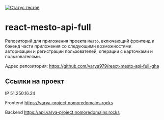 [![Статус тестов](../../actions/workflows/tests.yml/badge.svg)](../../actions/workflows/tests.yml)

# react-mesto-api-full
Репозиторий для приложения проекта `Mesto`, включающий фронтенд и бэкенд части приложения со следующими возможностями: авторизации и регистрации пользователей, операции с карточками и пользователями. 

Адрес репозитория: https://github.com/varya979/react-mesto-api-full-gha

## Ссылки на проект 

IP 51.250.16.24

Frontend https://varya-project.nomoredomains.rocks

Backend https://api.varya-project.nomoredomains.rocks
